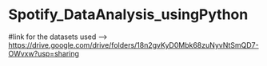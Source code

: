 # Spotify_DataAnalysis_usingPython

#link for the datasets used --> https://drive.google.com/drive/folders/18n2gvKyD0Mbk68zuNyvNtSmQD7-OWvxw?usp=sharing
